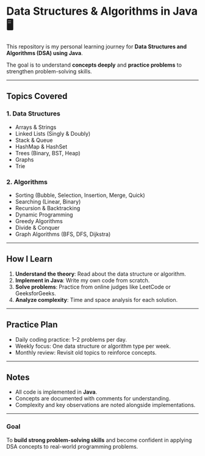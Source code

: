 # Data Structures & Algorithms in Java 🖥️

This repository is my personal learning journey for **Data Structures and Algorithms (DSA) using Java**.  

The goal is to understand **concepts deeply** and **practice problems** to strengthen problem-solving skills.

---

## Topics Covered

### 1. Data Structures
- Arrays & Strings
- Linked Lists (Singly & Doubly)
- Stack & Queue
- HashMap & HashSet
- Trees (Binary, BST, Heap)
- Graphs
- Trie

### 2. Algorithms
- Sorting (Bubble, Selection, Insertion, Merge, Quick)
- Searching (Linear, Binary)
- Recursion & Backtracking
- Dynamic Programming
- Greedy Algorithms
- Divide & Conquer
- Graph Algorithms (BFS, DFS, Dijkstra)

---

## How I Learn
1. **Understand the theory**: Read about the data structure or algorithm.
2. **Implement in Java**: Write my own code from scratch.
3. **Solve problems**: Practice from online judges like LeetCode or GeeksforGeeks.
4. **Analyze complexity**: Time and space analysis for each solution.

---

## Practice Plan
- Daily coding practice: 1–2 problems per day.
- Weekly focus: One data structure or algorithm type per week.
- Monthly review: Revisit old topics to reinforce concepts.

---

## Notes
- All code is implemented in **Java**.
- Concepts are documented with comments for understanding.
- Complexity and key observations are noted alongside implementations.

---

### Goal
To **build strong problem-solving skills** and become confident in applying DSA concepts to real-world programming problems.

